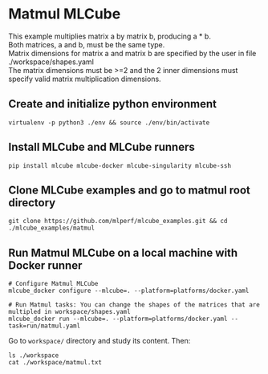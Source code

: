 # Matmul MLCube 

This example multiplies matrix a by matrix b, producing a * b.   
Both matrices, a and b, must be the same type.   
Matrix dimensions for matrix a and matrix b are specified by the user in file ./workspace/shapes.yaml  
The matrix dimensions must be >=2 and the 2 inner dimensions must specify valid matrix multiplication dimensions. 


## Create and initialize python environment
```
virtualenv -p python3 ./env && source ./env/bin/activate 
```

## Install MLCube and MLCube runners
```
pip install mlcube mlcube-docker mlcube-singularity mlcube-ssh
``` 

## Clone MLCube examples and go to matmul root directory
```
git clone https://github.com/mlperf/mlcube_examples.git && cd ./mlcube_examples/matmul
```

## Run Matmul MLCube on a local machine with Docker runner
```
# Configure Matmul MLCube
mlcube_docker configure --mlcube=. --platform=platforms/docker.yaml

# Run Matmul tasks: You can change the shapes of the matrices that are multipled in workspace/shapes.yaml 
mlcube_docker run --mlcube=. --platform=platforms/docker.yaml --task=run/matmul.yaml
```
Go to `workspace/` directory and study its content. Then:
```
ls ./workspace
cat ./workspace/matmul.txt
```

